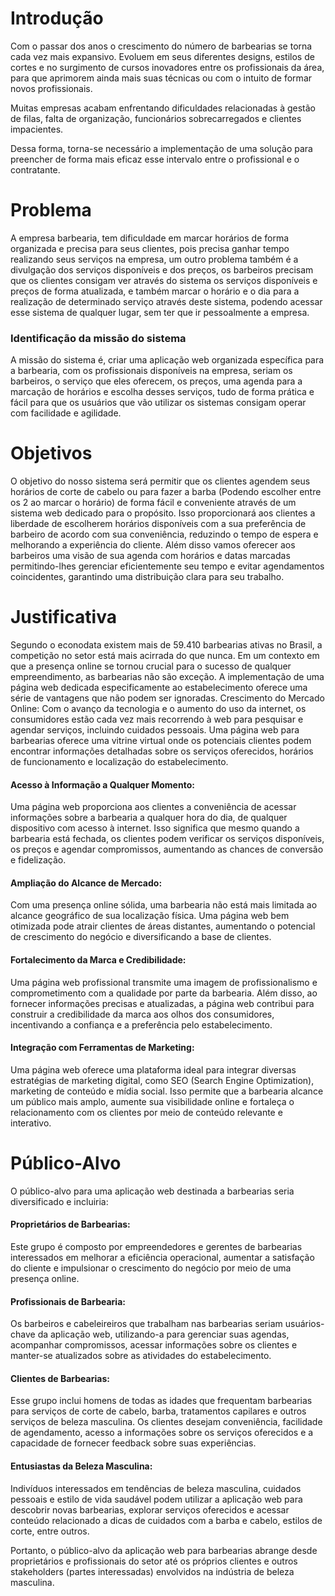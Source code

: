 # Introdução

Com o passar dos anos o crescimento do número de barbearias se torna cada vez mais expansivo. Evoluem em seus diferentes designs, estilos de cortes e no surgimento de cursos inovadores entre os profissionais da área, para que aprimorem ainda mais suas técnicas ou com o intuito de formar novos profissionais.
 
Muitas empresas acabam enfrentando dificuldades relacionadas à gestão de filas, falta de organização, funcionários sobrecarregados e clientes impacientes.
 
Dessa forma, torna-se necessário a implementação de uma solução para preencher de forma mais eficaz esse intervalo entre o profissional e o contratante. 

# Problema
A empresa barbearia, tem dificuldade em marcar horários de forma organizada e precisa para seus clientes, pois precisa ganhar tempo realizando seus serviços na empresa, um outro problema também é a divulgação dos serviços disponíveis e dos preços, os barbeiros precisam que os clientes consigam ver através do sistema os serviços disponíveis e preços de forma atualizada, e também marcar o horário e o dia para a realização de determinado serviço através deste sistema, podendo acessar esse sistema de qualquer lugar, sem ter que ir pessoalmente a empresa.

### Identificação da missão do sistema 

A missão do sistema é, criar uma aplicação web organizada específica para a barbearia, com os profissionais disponíveis na empresa, seriam os barbeiros, o serviço que eles oferecem, os preços, uma agenda para a marcação de horários e escolha desses serviços, tudo de forma prática e fácil para que os usuários que vão utilizar os sistemas consigam operar com facilidade e agilidade.

# Objetivos
O objetivo do nosso sistema será permitir que os clientes agendem seus horários de corte de cabelo ou para fazer a barba (Podendo escolher entre os 2 ao marcar o horário) de forma fácil e conveniente através de um sistema web dedicado para o propósito. Isso proporcionará aos clientes a liberdade de escolherem horários disponíveis com a sua preferência de barbeiro de acordo com sua conveniência, reduzindo o tempo de espera e melhorando a experiência do cliente. Além disso vamos oferecer aos barbeiros uma visão de sua agenda com horários e datas marcadas permitindo-lhes gerenciar eficientemente seu tempo e evitar agendamentos coincidentes, garantindo uma distribuição clara para seu trabalho.
 
# Justificativa
Segundo o econodata existem mais de 59.410 barbearias ativas no Brasil, a competição no setor está mais acirrada do que nunca. Em um contexto em que a presença online se tornou crucial para o sucesso de qualquer empreendimento, as barbearias não são exceção. A implementação de uma página web dedicada especificamente ao estabelecimento oferece uma série de vantagens que não podem ser ignoradas.
Crescimento do Mercado Online:
Com o avanço da tecnologia e o aumento do uso da internet, os consumidores estão cada vez mais recorrendo à web para pesquisar e agendar serviços, incluindo cuidados pessoais. Uma página web para barbearias oferece uma vitrine virtual onde os potenciais clientes podem encontrar informações detalhadas sobre os serviços oferecidos, horários de funcionamento e localização do estabelecimento. 

#### Acesso à Informação a Qualquer Momento:
Uma página web proporciona aos clientes a conveniência de acessar informações sobre a barbearia a qualquer hora do dia, de qualquer dispositivo com acesso à internet. Isso significa que mesmo quando a barbearia está fechada, os clientes podem verificar os serviços disponíveis, os preços e agendar compromissos, aumentando as chances de conversão e fidelização. 

#### Ampliação do Alcance de Mercado:
Com uma presença online sólida, uma barbearia não está mais limitada ao alcance geográfico de sua localização física. Uma página web bem otimizada pode atrair clientes de áreas distantes, aumentando o potencial de crescimento do negócio e diversificando a base de clientes. 

#### Fortalecimento da Marca e Credibilidade:
Uma página web profissional transmite uma imagem de profissionalismo e comprometimento com a qualidade por parte da barbearia. Além disso, ao fornecer informações precisas e atualizadas, a página web contribui para construir a credibilidade da marca aos olhos dos consumidores, incentivando a confiança e a preferência pelo estabelecimento. 


#### Integração com Ferramentas de Marketing:
Uma página web oferece uma plataforma ideal para integrar diversas estratégias de marketing digital, como SEO (Search Engine Optimization), marketing de conteúdo e mídia social. Isso permite que a barbearia alcance um público mais amplo, aumente sua visibilidade online e fortaleça o relacionamento com os clientes por meio de conteúdo relevante e interativo. 

# Público-Alvo

O público-alvo para uma aplicação web destinada a barbearias seria diversificado e incluiria:

#### Proprietários de Barbearias: 
Este grupo é composto por empreendedores e gerentes de barbearias interessados em melhorar a eficiência operacional, aumentar a satisfação do cliente e impulsionar o crescimento do negócio por meio de uma presença online.

#### Profissionais de Barbearia: 
Os barbeiros e cabeleireiros que trabalham nas barbearias seriam usuários-chave da aplicação web, utilizando-a para gerenciar suas agendas, acompanhar compromissos, acessar informações sobre os clientes e manter-se atualizados sobre as atividades do estabelecimento.

#### Clientes de Barbearias: 
Esse grupo inclui homens de todas as idades que frequentam barbearias para serviços de corte de cabelo, barba, tratamentos capilares e outros serviços de beleza masculina. Os clientes desejam conveniência, facilidade de agendamento, acesso a informações sobre os serviços oferecidos e a capacidade de fornecer feedback sobre suas experiências.

#### Entusiastas da Beleza Masculina: 
Indivíduos interessados em tendências de beleza masculina, cuidados pessoais e estilo de vida saudável podem utilizar a aplicação web para descobrir novas barbearias, explorar serviços oferecidos e acessar conteúdo relacionado a dicas de cuidados com a barba e cabelo, estilos de corte, entre outros.

Portanto, o público-alvo da aplicação web para barbearias abrange desde proprietários e profissionais do setor até os próprios clientes e outros stakeholders (partes interessadas) envolvidos na indústria de beleza masculina.

